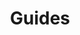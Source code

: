---
title: "Guides"
linkTitle: "Guides"
description: "This section includes all guides for the {{% ctx %}} Innovation platform."
weight: 10
---